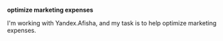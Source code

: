 **optimize marketing expenses**

I'm working with Yandex.Afisha, and my task is to help optimize marketing expenses.
